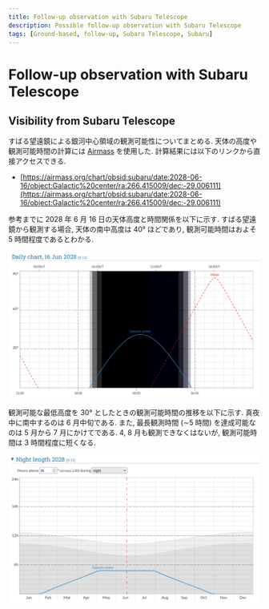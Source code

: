 ```yaml
---
title: Follow-up observation with Subaru Telescope
description: Possible follow-up observation with Subaru Telescope
tags: [Ground-based, follow-up, Subaru Telescope, Subaru]
---
```



# Follow-up observation with Subaru Telescope

## Visibility from Subaru Telescope

すばる望遠鏡による銀河中心領域の観測可能性についてまとめる. 天体の高度や観測可能時間の計算には [Airmass](https://airmass.org/) を使用した. 計算結果には以下のリンクから直接アクセスできる.

- [https://airmass.org/chart/obsid:subaru/date:2028-06-16/object:Galactic%20center/ra:266.415009/dec:-29.006111](https://airmass.org/chart/obsid:subaru/date:2028-06-16/object:Galactic%20center/ra:266.415009/dec:-29.006111)

参考までに 2028 年 6 月 16 日の天体高度と時間関係を以下に示す. すばる望遠鏡から観測する場合, 天体の南中高度は 40&deg; ほどであり, 観測可能時間はおよそ 5 時間程度であるとわかる.

![Visibility 20280616](./figs/subaru_visibility_20280616.png)


観測可能な最低高度を 30&deg; としたときの観測可能時間の推移を以下に示す. 真夜中に南中するのは 6 月中旬である. また, 最長観測時間 (&sim;5 時間) を達成可能なのは 5 月から 7 月にかけてである. 4, 8 月も観測できなくはないが, 観測可能時間は 3 時間程度に短くなる.

![Observability](./figs/subaru_observability.png)
